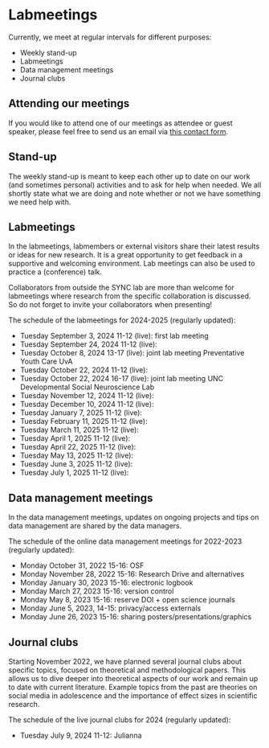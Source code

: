 # Labmeetings

Currently, we meet at regular intervals for different purposes:
<ul>
    <li>Weekly stand-up</li>
    <li>Labmeetings</li>
    <li>Data management meetings</li>
    <li>Journal clubs</li>
</ul>



## Attending our meetings

If you would like to attend one of our meetings as attendee or guest speaker, please feel free to send us an email via [this contact form](https://erasmus-synclab.nl/contact/). 



## Stand-up

The weekly stand-up is meant to keep each other up to date on our work (and sometimes personal) activities and to ask for help when needed. We all shortly state what we are doing and note whether or not we have something we need help with.  



## Labmeetings

In the labmeetings, labmembers or external visitors share their latest results or ideas for new research. It is a great opportunity to get feedback in a supportive and welcoming environment. Lab meetings can also be used to practice a (conference) talk.

Collaborators from outside the SYNC lab are more than welcome for labmeetings where research from the specific collaboration is discussed. So do not forget to invite your collaborators when presenting!

The schedule of the labmeetings for 2024-2025 (regularly updated):
<ul>
    <li>Tuesday September 3, 2024 11-12 (live): first lab meeting </li>
    <li>Tuesday September 24, 2024 11-12 (live): </li>
    <li>Tuesday October 8, 2024 13-17 (live): joint lab meeting Preventative Youth Care UvA</li>
    <li>Tuesday October 22, 2024 11-12 (live): </li>
    <li>Tuesday October 22, 2024 16-17 (live): joint lab meeting UNC Developmental Social Neuroscience Lab</li>
    <li>Tuesday November 12, 2024 11-12 (live): </li>
    <li>Tuesday December 10, 2024 11-12 (live): </li>
    <li>Tuesday January 7, 2025 11-12 (live): </li>
    <li>Tuesday February 11, 2025 11-12 (live): </li>
    <li>Tuesday March 11, 2025 11-12 (live): </li>
    <li>Tuesday April 1, 2025 11-12 (live): </li>
    <li>Tuesday April 22, 2025 11-12 (live): </li>
    <li>Tuesday May 13, 2025 11-12 (live): </li>
    <li>Tuesday June 3, 2025 11-12 (live): </li>
    <li>Tuesday July 1, 2025 11-12 (live): </li>
</ul>

## Data management meetings

In the data management meetings, updates on ongoing projects and tips on data management are shared by the data managers.

The schedule of the online data management meetings for 2022-2023 (regularly updated):
<ul>
    <li>Monday October 31, 2022 15-16: OSF</li>
    <li>Monday November 28, 2022 15-16: Research Drive and alternatives</li>
    <li>Monday January 30, 2023 15-16: electronic logbook</li>
    <li>Monday March 27, 2023 15-16: version control</li>
    <li>Monday May 8, 2023 15-16: reserve DOI + open science journals</li>
    <li>Monday June 5, 2023, 14-15: privacy/access externals</li>
    <li>Monday June 26, 2023 15-16: sharing posters/presentations/graphics</li>
</ul>



## Journal clubs

Starting November 2022, we have planned several journal clubs about specific topics, focused on theoretical and methodological papers. This allows us to dive deeper into theoretical aspects of our work and remain up to date with current literature. Example topics from the past are theories on social media in adolescence and the importance of effect sizes in scientific research.

The schedule of the live journal clubs for 2024 (regularly updated):
<ul>
    <li>Tuesday July 9, 2024 11-12: Julianna</li>
</ul>
